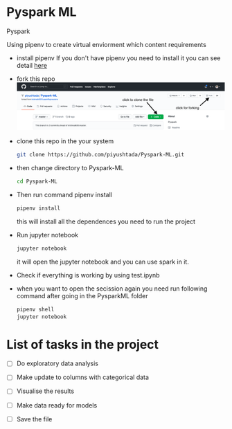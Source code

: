 # Pyspark ML
Pyspark

Using pipenv to create virtual enviorment which content requirements



- install pipenv
  If you don't have pipenv you need to install it you can see detail [here](https://pipenv-fork.readthedocs.io/en/latest/)

- fork this repo
    ![alt text](./img/Screenshot%202020-11-09%20at%2015.41.07.png "screen")
- clone this repo in the your system
  ```bash
  git clone https://github.com/piyushtada/Pyspark-ML.git
  ```
- then change directory to Pyspark-ML
  ```bash
  cd Pyspark-ML
  ```
- Then run command pipenv install
  ```bash
  pipenv install
  ```
  this will install all the dependences you need to run the project
- Run jupyter notebook
  ```bash
  jupyter notebook
  ```
  it will open the jupyter notebook and you can use spark in it.
- Check if everything is working by using test.ipynb 

- when you want to open the secission again you need run following command after going in the PysparkML folder
    ```bash
  pipenv shell  
  jupyter notebook
  ```


# List of tasks in the project
- [ ] Do exploratory data analysis
- [ ] Make update to columns with categorical data

- [ ] Visualise the results
- [ ] Make data ready for models 
- [ ] Save the file 